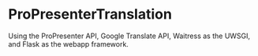 # ProPresenterTranslation

Using the ProPresenter API, Google Translate API, Waitress as the UWSGI,
and Flask as the webapp framework.

